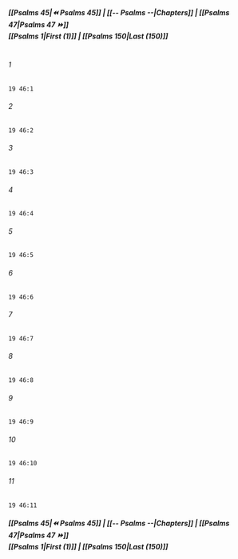 
##### **[[Psalms 45|⏪ Psalms 45]] | [[-- Psalms --|Chapters]] | [[Psalms 47|Psalms 47 ⏩]]**<br>**[[Psalms 1|First (1)]] | [[Psalms 150|Last (150)]]**<br><br>

###### 1
``` verse
19 46:1
```
###### 2
``` verse
19 46:2
```
###### 3
``` verse
19 46:3
```
###### 4
``` verse
19 46:4
```
###### 5
``` verse
19 46:5
```
###### 6
``` verse
19 46:6
```
###### 7
``` verse
19 46:7
```
###### 8
``` verse
19 46:8
```
###### 9
``` verse
19 46:9
```
###### 10
``` verse
19 46:10
```
###### 11
``` verse
19 46:11
```

##### **[[Psalms 45|⏪ Psalms 45]] | [[-- Psalms --|Chapters]] | [[Psalms 47|Psalms 47 ⏩]]**<br>**[[Psalms 1|First (1)]] | [[Psalms 150|Last (150)]]**
